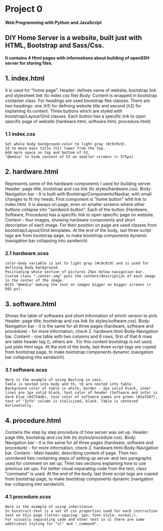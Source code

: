 # Project 0

**Web Programming with Python and JavaScript**

## DIY Home Server is a website, built just with HTML, Bootstrap and Sass/Css.
#### It contains 4 Html pages with informations about building of openSSH server for storing files.

## 1. index.html
  It is used for "home page".
  Header: defines name of website, bootstrap link and stylesheet link (to
  index.css file)
  Body: Content is wrapped in bootstrap container class.
  For headings are used bootstrap flex classes.
  There are two headings: one (h1) for defining website title and second (h2)
  for explaining its content.
  Three buttons which are styled with bootstrap/Layout/Grid classes. Each button
  has a specific link to open specific page of website (hardware.html, software.html, procedure.html)

### 1.1 index.css
    Set whole body background-color to light gray (#c9c9c9).
    Id to move main title (h1) lower from the top.
    Add more space on top and bottom of h3.
    "@media" to hide content of h3 on smaller screens (< 575px)

## 2. hardware.html
  Represents some of the hardware components I used for building server.
  Header: page title, bootstrap and css link (to styles/hardware.css).
  Body:
    Navigation bar - It is built with Bootstrap/Components/Navbar, with small changes to fit my needs. First component is "home button" whit link to index.html. It is always on page, even on smaller screens where other buttons collapse into "sandwich button". Each of the button (Hardware, Software, Procedure) has a specific link to open specific page on website.
    Content - four images, showing hardware components and short description of each image. For their position on page are used classes from bootstrap/Layout/Grid templates.
    At the end of the body, last three script tags are from bootstrap page, to make bootstrap components dynamic (navigation bar collapsing into sandwich)

### 2.1 hardware.scss
    color-body variable is set to light gray (#c9c9c9) and is used for defining body background.
    Positioning whole section of pictures 25px below navigation bar.
    Custom class ".center-img" puts the content/description of each image in the center of the image.
    With "@media" making the text on images bigger on bigger screens (> 992 px).

## 3. software.html
  Shows the table of softwares and short information of which version to pick.
  Header: page title, bootstrap and css link (to styles/software.css).
  Body:
  Navigation bar - it is the same for all three pages (hardware, software and
  procedure) - for more information, check 2. hardware.html-Body-Navigation bar.
  Content - one table with two columns and 6 rows, first of that 6 rows are table header tag (<th>), others are <td>. For this content bootstrap is not used, just plain html tags.
  At the end of the body, last three script tags are copied from bootstrap page, to make bootstrap components dynamic (navigation bar collapsing into sandwich).

### 3.1 software.scss
    Here is the example of using Nesting in sass.
    Table is nested into body and th, td are nested into table.
    Background color of table is white, border - 2px solid black, inner lines are 1px solid black, text color of header (Software and info) is dark blue (#2754db), text color of software names are green (#2a7507), text of "Info" column is italicized, black. Table is centered horizontally.

## 4. procedure.html
  Contains the step by step procedure of how server was set up.
  Header: page title, bootstrap and css link (to styles/procedure.css).
  Body:
  Navigation bar - it is the same for all three pages (hardware, software and
  procedure) - for more information, check 2. hardware.html-Body-Navigation bar.
  Content - Main header, describing content of page. Then two unordered lists containing steps of setting up server and two paragraphs used for comment on set up. Then two sections explaining how to use previous set ups.
  For better visual separating code from the text, class "command" is used.
  At the end of the body, last three script tags are copied from bootstrap page, to make bootstrap components dynamic (navigation bar collapsing into sandwich).

### 4.1 procedure.scss
    Here is the example of using inheritance.
    In %instruct-text is a set of css properties used for each instruction text on this page (letter-spacing: 1px; font-style: normal;).
    For visually separating code and other text in ul there are some additional styling for "ul" and ".command".
